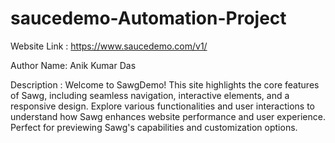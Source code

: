 # saucedemo-Automation-Project

Website Link : https://www.saucedemo.com/v1/

Author Name: Anik Kumar Das

Description : Welcome to SawgDemo! This site highlights the core features of Sawg, including seamless navigation, interactive elements, and a responsive design. Explore various functionalities and user interactions to understand how Sawg enhances website performance and user experience. Perfect for previewing Sawg's capabilities and customization options.
